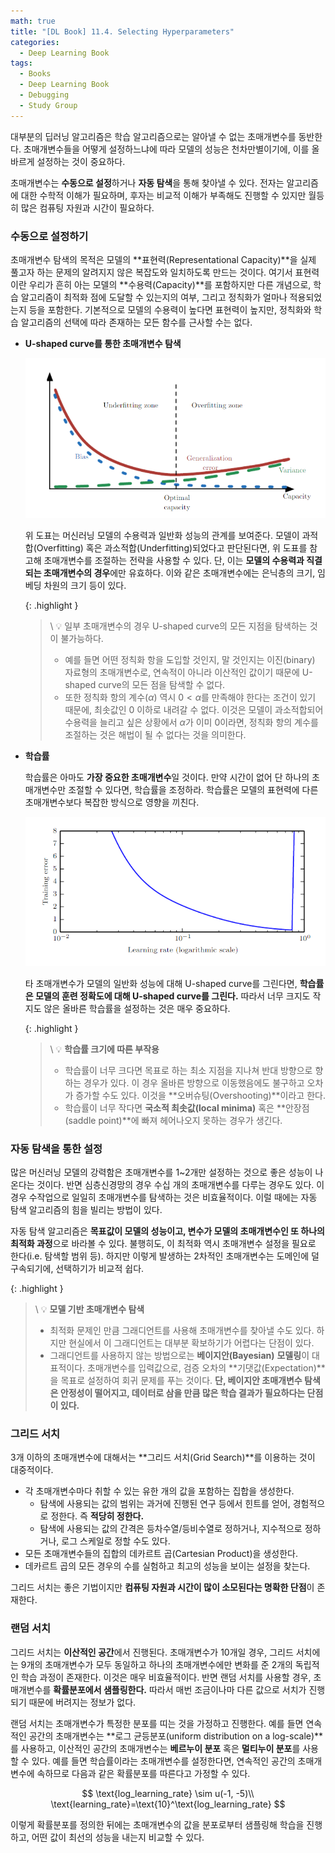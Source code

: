 ```yaml
---
math: true
title: "[DL Book] 11.4. Selecting Hyperparameters"
categories:
  - Deep Learning Book
tags:
  - Books
  - Deep Learning Book
  - Debugging
  - Study Group
---
```


대부분의 딥러닝 알고리즘은 학습 알고리즘으로는 알아낼 수 없는 초매개변수를 동반한다. 초매개변수들을 어떻게 설정하느냐에 따라 모델의 성능은 천차만별이기에, 이를 올바르게 설정하는 것이 중요하다.

초매개변수는 **수동으로 설정**하거나 **자동 탐색**을 통해 찾아낼 수 있다. 전자는 알고리즘에 대한 수학적 이해가 필요하며, 후자는 비교적 이해가 부족해도 진행할 수 있지만 월등히 많은 컴퓨팅 자원과 시간이 필요하다.

### 수동으로 설정하기

초매개변수 탐색의 목적은 모델의 **표현력(Representational Capacity)**을 실제 풀고자 하는 문제의 알려지지 않은 복잡도와 일치하도록 만드는 것이다. 여기서 표현력이란 우리가 흔히 아는 모델의 **수용력(Capacity)**를 포함하지만 다른 개념으로, 학습 알고리즘이 최적화 점에 도달할 수 있는지의 여부, 그리고 정칙화가 얼마나 적용되었는지 등을 포함한다. 기본적으로 모델의 수용력이 높다면 표현력이 높지만, 정칙화와 학습 알고리즘의 선택에 따라 존재하는 모든 함수를 근사할 수는 없다.

- **U-shaped curve를 통한 초매개변수 탐색**
    
    ![Untitled](/assets/images/dlbook/11/3.png)
    
    위 도표는 머신러닝 모델의 수용력과 일반화 성능의 관계를 보여준다. 모델이 과적합(Overfitting) 혹은 과소적합(Underfitting)되었다고 판단된다면, 위 도표를 참고해 초매개변수를 조절하는 전략을 사용할 수 있다. 단, 이는 **모델의 수용력과 직결되는 초매개변수의 경우**에만 유효하다. 이와 같은 초매개변수에는 은닉층의 크기, 임베딩 차원의 크기 등이 있다.
    
    {: .highlight }
    > \\
    > 💡 일부 초매개변수의 경우 U-shaped curve의 모든 지점을 탐색하는 것이 불가능하다.
    > - 예를 들면 어떤 정칙화 항을 도입할 것인지, 말 것인지는 이진(binary) 자료형의 초매개변수로, 연속적이 아니라 이산적인 값이기 때문에 U-shaped curve의 모든 점을 탐색할 수 없다.
    > - 또한 정칙화 항의 계수($\alpha)$ 역시 $0<\alpha$를 만족해야 한다는 조건이 있기 때문에, 최솟값인 0 이하로 내려갈 수 없다. 이것은 모델이 과소적합되어 수용력을 늘리고 싶은 상황에서 $\alpha$가 이미 0이라면, 정칙화 항의 계수를 조절하는 것은 해법이 될 수 없다는 것을 의미한다.
    
- **학습률**
    
    학습률은 아마도 **가장 중요한 초매개변수**일 것이다. 만약 시간이 없어 단 하나의 초매개변수만 조절할 수 있다면, 학습률을 조정하라. 학습률은 모델의 표현력에 다른 초매개변수보다 복잡한 방식으로 영향을 끼친다.
    
    ![Untitled](/assets/images/dlbook/11/4.png)
    
    타 초매개변수가 모델의 일반화 성능에 대해 U-shaped curve를 그린다면, **학습률은 모델의 훈련 정확도에 대해 U-shaped curve를 그린다.** 따라서 너무 크지도 작지도 않은 올바른 학습률을 설정하는 것은 매우 중요하다. 

    {: .highlight }
    > \\
    > 💡 **학습률 크기에 따른 부작용**
    > - 학습률이 너무 크다면 목표로 하는 최소 지점을 지나쳐 반대 방향으로 향하는 경우가 있다. 이 경우 올바른 방향으로 이동했음에도 불구하고 오차가 증가할 수도 있다. 이것을 **오버슈팅(Overshooting)**이라고 한다.
    > - 학습률이 너무 작다면 **국소적 최솟값(local minima)** 혹은 **안장점(saddle point)**에 빠져 헤어나오지 못하는 경우가 생긴다.
    

### 자동 탐색을 통한 설정

많은 머신러닝 모델의 강력함은 초매개변수를 1~2개만 설정하는 것으로 좋은 성능이 나온다는 것이다. 반면 심층신경망의 경우 수십 개의 초매개변수를 다루는 경우도 있다. 이 경우 수작업으로 일일히 초매개변수를 탐색하는 것은 비효율적이다. 이럴 때에는 자동 탐색 알고리즘의 힘을 빌리는 방법이 있다.

자동 탐색 알고리즘은 **목표값이 모델의 성능이고, 변수가 모델의 초매개변수인 또 하나의 최적화 과정**으로 바라볼 수 있다. 불행히도, 이 최적화 역시 초매개변수 설정을 필요로 한다(i.e. 탐색할 범위 등). 하지만 이렇게 발생하는 2차적인 초매개변수는 도메인에 덜 구속되기에, 선택하기가 비교적 쉽다.

{: .highlight }
> \\
> 💡 **모델 기반 초매개변수 탐색**
> - 최적화 문제인 만큼 그래디언트를 사용해 초매개변수를 찾아낼 수도 있다. 하지만 현실에서 이 그래디언트는 대부분 확보하기가 어렵다는 단점이 있다.
> - 그래디언트를 사용하지 않는 방법으로는 **베이지안(Bayesian)** **모델링**이 대표적이다. 초매개변수를 입력값으로, 검증 오차의 **기댓값(Expectation)**을 목표로 설정하여 회귀 문제를 푸는 것이다. **단, 베이지안 초매개변수 탐색은 안정성이 떨어지고, 데이터로 삼을 만큼 많은 학습 결과가 필요하다는 단점이 있다.**


### 그리드 서치

3개 이하의 초매개변수에 대해서는 **그리드 서치(Grid Search)**를 이용하는 것이 대중적이다. 

- 각 초매개변수마다 취할 수 있는 유한 개의 값을 포함하는 집합을 생성한다.
  - 탐색에 사용되는 값의 범위는 과거에 진행된 연구 등에서 힌트를 얻어, 경험적으로 정한다. 즉 **적당히 정한다.**
  - 탐색에 사용되는 값의 간격은 등차수열/등비수열로 정하거나, 지수적으로 정하거나, 로그 스케일로 정할 수도 있다.
- 모든 초매개변수들의 집합의 데카르트 곱(Cartesian Product)을 생성한다.
- 데카르트 곱의 모든 경우의 수를 실험하고 최고의 성능을 보이는 설정을 찾는다.

그리드 서치는 좋은 기법이지만 **컴퓨팅 자원과 시간이 많이 소모된다는 명확한 단점**이 존재한다.

### 랜덤 서치

그리드 서치는 **이산적인 공간**에서 진행된다. 초매개변수가 10개일 경우, 그리드 서치에는 9개의 초매개변수가 모두 동일하고 하나의 초매개변수에만 변화를 준 2개의 독립적인 학습 과정이 존재한다. 이것은 매우 비효율적이다. 반면 랜덤 서치를 사용할 경우, 초매개변수를 **확률분포에서 샘플링한다.** 따라서 매번 조금이나마 다른 값으로 서치가 진행되기 때문에 버려지는 정보가 없다.

랜덤 서치는 초매개변수가 특정한 분포를 띠는 것을 가정하고 진행한다. 예를 들면 연속적인 공간의 초매개변수는 **로그 균등분포(uniform distribution on a log-scale)**를 사용하고, 이산적인 공간의 초매개변수는 **베르누이 분포** 혹은 **멀티누이 분포**를 사용할 수 있다. 예를 들면 학습률이라는 초매개변수를 설정한다면, 연속적인 공간의 초매개변수에 속하므로 다음과 같은 확률분포를 따른다고 가정할 수 있다.

$$
\text{log_learning_rate} \sim u(-1, -5)\\
\text{learning_rate}=\text{10}^\text{log_learning_rate}
$$

이렇게 확률분포를 정의한 뒤에는 초매개변수의 값을 분포로부터 샘플링해 학습을 진행하고, 어떤 값이 최선의 성능을 내는지 비교할 수 있다.